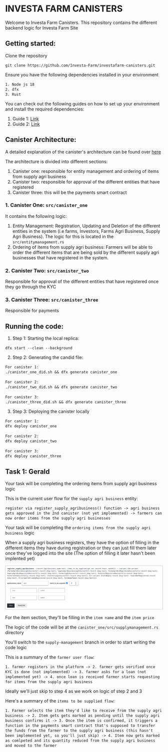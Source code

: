 # INVESTA FARM CANISTERS
Welcome to Investa Farm Canisters. This repository contains the different backend logic for Investa Farm Site 

## Getting started: 
Clone the repository
```
git clone https://github.com/Investa-Farm/investafarm-canisters.git
```

Ensure you have the following dependencies installed in your environment
```
1. Node js 18 
2. dfx 
3. Rust 
```

You can check out the following guides on how to set up your environment and install the required dependencies: 
1. Guide 1: [Link](https://internetcomputer.org/docs/current/developer-docs/getting-started/install/) 
2. Guide 2: [Link](https://docs.google.com/document/d/1OW3oT8F9pumYg3hmybrHFB8T0VpDwDgRVE5PfVkHFJI/edit?usp=sharing)

## Canister Architecture: 
A detailed explanation of the canister's architecture can be found over [here](https://docs.google.com/document/d/1EGoq2N2qiWPbeFbTOVr1LSLiaspwg4ROMYodqY8TkfU/edit?usp=sharing)

The architecture is divided into different sections: 

1. Canister one: responsible for entity management and ordering of items from supply agri business 
2. Canister two: responsible for approval of the different entities that have registered
3. Canister three: this will be the payments smart contract

### 1. Canister One: ``src/canister_one``
It contains the following logic:
1. Entity Management: Registration, Updating and Deletion of the different entities in the system (i.e farms, Investors, Farms Agri Business, Supply Agri Business). The logic for this is located in the ``src/entitymanagement.rs`` 
2. Ordering of items from supply agri business: Farmers will be able to order the different items that are being sold by the different supply agri businesses that have registered in the system. 

### 2. Canister Two: ``src/canister_two``
Responsible for approval of the different entities that have registered once they go through the KYC 

### 3. Canister Three: ``src/canister_three``
Responsible for payments 

## Running the code: 
1. Step 1: Starting the local replica: 
```
dfx start --clean --background
```

2. Step 2: Generating the candid file: 
```
For canister 1: 
./canister_one_did.sh && dfx generate canister_one

For canister 2:
./canister_two_did.sh && dfx generate canister_two

For canister 3:
./canister_three_did.sh && dfx generate canister_three
```

3. Step 3: Deploying the canister locally 
```
For canister 1: 
dfx deploy canister_one 

For canister 2: 
dfx deploy canister_two 

For canister 3: 
dfx deploy canister_three
```

## Task 1: Gerald 
Your task will be completing the ordering items from supply agri business logic 

This is the current user flow for the ``supply agri business`` entity: 
```
register via register_supply_agribusiness() function -> agri business gets approved in the 2nd canister (not yet implemented) -> farmers can now order items from the supply agri businesses 
``` 

Your task will be completing the ``ordering items from the supply agri business`` logic

When a supply agri business registers, they have the option of filling in the different items they have during registration or they can just fill them later once they've logged into the site (The option of filling it later hasn't been implented yet)

![alt text](images/image-1.png)

For the item section, they'll be filling in the ``item name`` and the ``item price`` 

The logic of the code will be at the ``canister_one/src/supplymanagement.rs`` directory  

You'll switch to the ``supply-management`` branch in order to start writing the code logic

This is a summary of the ``farmer user flow``: 
```
1. farmer registers in the platform -> 2. farmer gets verified once KYC is done (not implemented) -> 3. farmer asks for a loan (not implemented yet) -> 4. once loan is received farmer starts requesting for items from the supply agri business
```

Ideally we'll just skip to step 4 as we work on logic of step 2 and 3 

Here's a summary of the ``items to be supplied flow``: 
```
1. Farmer selects the item they'd like to receive from the supply agri business -> 2. Item gets gets marked as pending until the supply agri business confirms it -> 3. Once the item is confirmed, it triggers a function in the payments smart contract that's supposed to transfer the funds from the farmer to the supply agri business (this hasn't been implemented yet, so you'll just skip) -> 4. Item now gets marked as comlpeted and its quantity reduced from the supply agri business and moved to the farmer 
``` 


